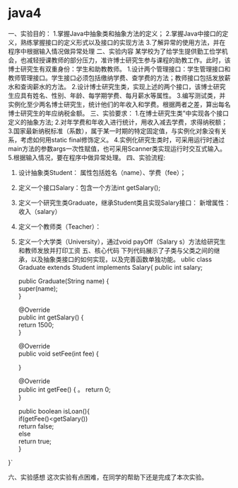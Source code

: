 # java4
一、实验目的：
1.掌握Java中抽象类和抽象方法的定义；
2.掌握Java中接口的定义，熟练掌握接口的定义形式以及接口的实现方法
3.了解异常的使用方法，并在程序中根据输入情况做异常处理
二、实验内容
  某学校为了给学生提供勤工俭学机会，也减轻授课教师的部分压力，准许博士研究生参与课程的助教工作。此时，该博士研究生有双重身份：学生和助教教师。
1.设计两个管理接口：学生管理接口和教师管理接口。学生接口必须包括缴纳学费、查学费的方法；教师接口包括发放薪水和查询薪水的方法。
2.设计博士研究生类，实现上述的两个接口，该博士研究生应具有姓名、性别、年龄、每学期学费、每月薪水等属性。
3.编写测试类，并实例化至少两名博士研究生，统计他们的年收入和学费。根据两者之差，算出每名博士研究生的年应纳税金额。
三、实验要求：
1.在博士研究生类”中实现各个接口定义的抽象方法;
2.对年学费和年收入进行统计，用收入减去学费，求得纳税额；
3.国家最新纳税标准（系数），属于某一时期的特定固定值，与实例化对象没有关系，考虑如何用static final修饰定义。
4.实例化研究生类时，可采用运行时通过main方法的参数args一次性赋值，也可采用Scanner类实现运行时交互式输入。
5.根据输入情况，要在程序中做异常处理。
四、实验流程:
1) 设计抽象类Student：
属性包括姓名（name）、学费（fee）；
2) 定义一个接口Salary：包含一个方法int getSalary();
3) 定义一个研究生类Graduate，继承Student类且实现Salary接口：
新增属性：收入（salary）
4) 定义一个教师类（Teacher）：
5) 定义一个大学类（University），通过void payOff（Salary s）方法给研究生和教师发放并打印工资
五、核心代码
下列代码展示了子类与父类之间的继承，以及抽象类接口的如何实现，以及完善函数单独功能。
ublic class Graduate extends Student implements Salary{
	public int salary;  
    
    public Graduate(String name) {  
        super(name);      
    }  
  
    @Override  
    public int getSalary() {  
        return 1500;  
    }  
  
    @Override  
    public void setFee(int fee) {  
          
    }  
  
    @Override  
    public int getFee() {  。
        return 0;  
    }  
      
    public boolean isLoan(){  
        if(getFee()<getSalary())    
            return false;     
        else                     
            return true;            
    }  
 
}`

六、实验感想
这次实验有点困难，在同学的帮助下还是完成了本次实验。
